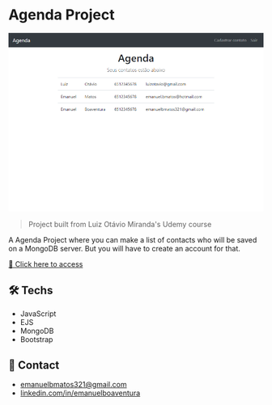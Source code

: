# Agenda Project

![preview](./.github/preview.png)

> Project built from Luiz Otávio Miranda's Udemy course

A Agenda Project where you can make a list of contacts who will be saved on a MongoDB server. But you will have to create an account for that.

[🔗 Click here to access](http://35.198.44.33/)

## 🛠 Techs

- JavaScript
- EJS
- MongoDB
- Bootstrap

## 💛 Contact

- emanuelbmatos321@gmail.com
- [linkedin.com/in/emanuelboaventura](https://www.linkedin.com/in/emanuelboaventura/)
